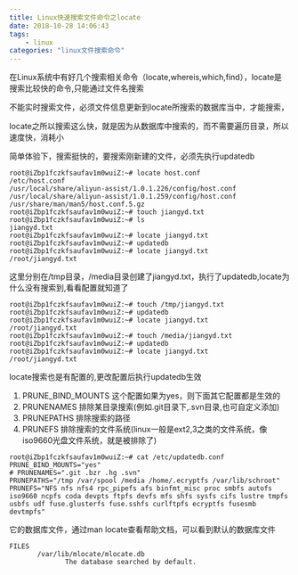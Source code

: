 ```yaml
---
title: Linux快速搜索文件命令之locate
date: 2018-10-28 14:06:43
tags:
	- linux
categories: "linux文件搜索命令"	
---
```


在Linux系统中有好几个搜索相关命令（locate,whereis,which,find），locate是搜索比较快的命令,只能通过文件名搜索

不能实时搜索文件，必须文件信息更新到locate所搜索的数据库当中，才能搜索，

locate之所以搜索这么快，就是因为从数据库中搜索的，而不需要遍历目录，所以速度快，消耗小




简单体验下，搜索挺快的，要搜索刚新建的文件，必须先执行updatedb

```
root@iZbp1fczkfsaufav1m0wuiZ:~# locate host.conf
/etc/host.conf
/usr/local/share/aliyun-assist/1.0.1.226/config/host.conf
/usr/local/share/aliyun-assist/1.0.1.259/config/host.conf
/usr/share/man/man5/host.conf.5.gz
root@iZbp1fczkfsaufav1m0wuiZ:~# touch jiangyd.txt
root@iZbp1fczkfsaufav1m0wuiZ:~# ls
jiangyd.txt
root@iZbp1fczkfsaufav1m0wuiZ:~# locate jiangyd.txt 
root@iZbp1fczkfsaufav1m0wuiZ:~# updatedb
root@iZbp1fczkfsaufav1m0wuiZ:~# locate jiangyd.txt 
/root/jiangyd.txt

```


这里分别在/tmp目录，/media目录创建了jiangyd.txt，执行了updatedb,locate为什么没有搜索到,看看配置就知道了

```
root@iZbp1fczkfsaufav1m0wuiZ:~# touch /tmp/jiangyd.txt
root@iZbp1fczkfsaufav1m0wuiZ:~# updatedb
root@iZbp1fczkfsaufav1m0wuiZ:~# locate jiangyd.txt
/root/jiangyd.txt
root@iZbp1fczkfsaufav1m0wuiZ:~# touch /media/jiangyd.txt
root@iZbp1fczkfsaufav1m0wuiZ:~# updatedb
root@iZbp1fczkfsaufav1m0wuiZ:~# locate jiangyd.txt 
/root/jiangyd.txt

```


locate搜索也是有配置的,更改配置后执行updatedb生效
	
1. PRUNE_BIND_MOUNTS 这个配置如果为yes，则下面其它配置都是生效的
2. PRUNENAMES 排除某目录搜索(例如.git目录下,.svn目录,也可自定义添加)
3. PRUNEPATHS 排除搜索的路径
4. PRUNEFS  排除搜索的文件系统(linux一般是ext2,3之类的文件系统，像iso9660光盘文件系统，就是被排除了)

```
root@iZbp1fczkfsaufav1m0wuiZ:~# cat /etc/updatedb.conf 
PRUNE_BIND_MOUNTS="yes"
# PRUNENAMES=".git .bzr .hg .svn"
PRUNEPATHS="/tmp /var/spool /media /home/.ecryptfs /var/lib/schroot"
PRUNEFS="NFS nfs nfs4 rpc_pipefs afs binfmt_misc proc smbfs autofs iso9660 ncpfs coda devpts ftpfs devfs mfs shfs sysfs cifs lustre tmpfs usbfs udf fuse.glusterfs fuse.sshfs curlftpfs ecryptfs fusesmb devtmpfs"
```


它的数据库文件，通过man locate查看帮助文档，可以看到默认的数据库文件

```
FILES
       /var/lib/mlocate/mlocate.db
              The database searched by default.
```